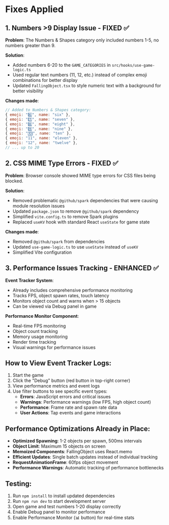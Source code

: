 # Fixes Applied

## 1. Numbers >9 Display Issue - FIXED ✅

**Problem**: The Numbers & Shapes category only included numbers 1-5, no numbers greater than 9.

**Solution**: 
- Added numbers 6-20 to the `GAME_CATEGORIES` in `src/hooks/use-game-logic.ts`
- Used regular text numbers (11, 12, etc.) instead of complex emoji combinations for better display
- Updated `FallingObject.tsx` to style numeric text with a background for better visibility

**Changes made**:
```javascript
// Added to Numbers & Shapes category:
{ emoji: "6️⃣", name: "six" },
{ emoji: "7️⃣", name: "seven" },
{ emoji: "8️⃣", name: "eight" },
{ emoji: "9️⃣", name: "nine" },
{ emoji: "🔟", name: "ten" },
{ emoji: "11", name: "eleven" },
{ emoji: "12", name: "twelve" },
// ... up to 20
```

## 2. CSS MIME Type Errors - FIXED ✅

**Problem**: Browser console showed MIME type errors for CSS files being blocked.

**Solution**:
- Removed problematic `@github/spark` dependencies that were causing module resolution issues
- Updated `package.json` to remove `@github/spark` dependency
- Simplified `vite.config.ts` to remove Spark plugins
- Replaced `useKV` hook with standard React `useState` for game state

**Changes made**:
- Removed `@github/spark` from dependencies
- Updated `use-game-logic.ts` to use `useState` instead of `useKV`
- Simplified Vite configuration

## 3. Performance Issues Tracking - ENHANCED ✅

**Event Tracker System**: 
- Already includes comprehensive performance monitoring
- Tracks FPS, object spawn rates, touch latency
- Monitors object count and warns when > 15 objects
- Can be viewed via Debug panel in game

**Performance Monitor Component**:
- Real-time FPS monitoring
- Object count tracking
- Memory usage monitoring
- Render time tracking
- Visual warnings for performance issues

## How to View Event Tracker Logs:

1. Start the game
2. Click the "Debug" button (red button in top-right corner)
3. View performance metrics and event logs
4. Use filter buttons to see specific event types:
   - **Errors**: JavaScript errors and critical issues
   - **Warnings**: Performance warnings (low FPS, high object count)
   - **Performance**: Frame rate and spawn rate data
   - **User Actions**: Tap events and game interactions

## Performance Optimizations Already in Place:

- **Optimized Spawning**: 1-2 objects per spawn, 500ms intervals
- **Object Limit**: Maximum 15 objects on screen
- **Memoized Components**: FallingObject uses React.memo
- **Efficient Updates**: Single batch updates instead of individual tracking
- **RequestAnimationFrame**: 60fps object movement
- **Performance Warnings**: Automatic tracking of performance bottlenecks

## Testing:

1. Run `npm install` to install updated dependencies
2. Run `npm run dev` to start development server
3. Open game and test numbers 1-20 display correctly
4. Enable Debug panel to monitor performance
5. Enable Performance Monitor (📊 button) for real-time stats
